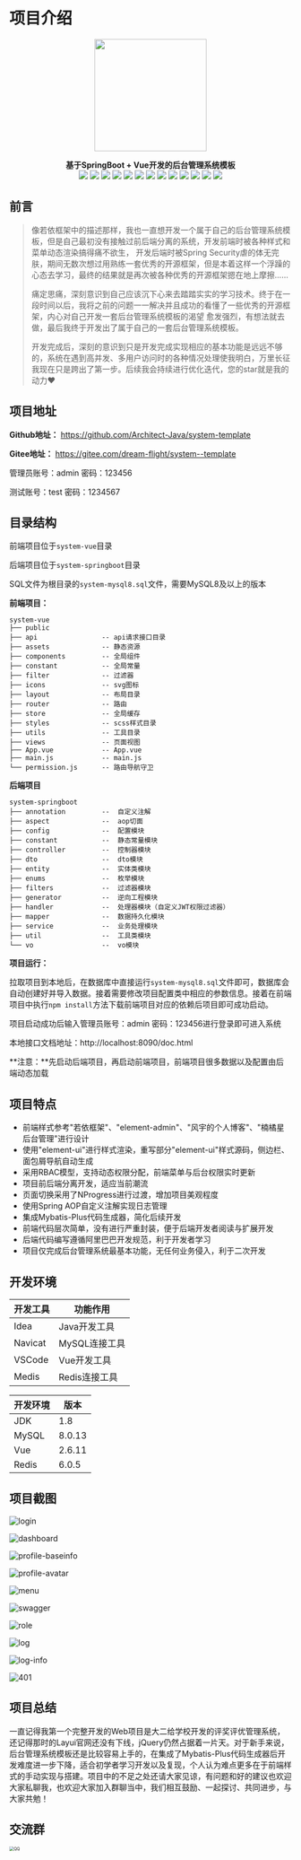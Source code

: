 # 项目介绍

<div align="center">
  <img src="https://z3.ax1x.com/2021/06/29/RdO4fO.jpg" width="200px">

    
  <span>**基于SpringBoot + Vue开发的后台管理系统模板**</span>  
  ![](https://img.shields.io/badge/Java-1.8-orange) ![](https://img.shields.io/badge/MySQL-8.0.13-brightgreen) ![](https://img.shields.io/badge/SpringBoot-2.4.1-yellow) ![](https://img.shields.io/badge/SpringSecurity-%E6%9D%83%E9%99%90-blue) ![](https://img.shields.io/badge/MybatisPlus-3.4.3-red) ![](https://img.shields.io/badge/jjwt-0.9.1-lightgrey) ![](https://img.shields.io/badge/kaptcha-0.0.9-orange) ![](https://img.shields.io/badge/fastjson-2.0.10-blue) ![](https://img.shields.io/badge/SpringRedis-2.4.1-red) ![](https://img.shields.io/badge/vue-2.6.11-yellowgreen) ![](https://img.shields.io/badge/axios-0.27.2-orange) ![](https://img.shields.io/badge/vuex-3.6.2-brightgreen) ![](https://img.shields.io/badge/element--ui-2.15.6-blue)

</div>

## 前言

> 像若依框架中的描述那样，我也一直想开发一个属于自己的后台管理系统模板，但是自己最初没有接触过前后端分离的系统，开发前端时被各种样式和菜单动态渲染搞得痛不欲生， 开发后端时被Spring Security虐的体无完肤，期间无数次想过用熟练一套优秀的开源框架，但是本着这样一个浮躁的心态去学习，最终的结果就是再次被各种优秀的开源框架摁在地上摩擦......
>
> 痛定思痛，深刻意识到自己应该沉下心来去踏踏实实的学习技术。终于在一段时间以后，我将之前的问题一一解决并且成功的看懂了一些优秀的开源框架，内心对自己开发一套后台管理系统模板的渴望 愈发强烈，有想法就去做，最后我终于开发出了属于自己的一套后台管理系统模板。
>
> 开发完成后，深刻的意识到只是开发完成实现相应的基本功能是远远不够的，系统在遇到高并发、多用户访问时的各种情况处理使我明白，万里长征我现在只是跨出了第一步。后续我会持续进行优化迭代，您的star就是我的动力❤️

## 项目地址

**Github地址：** https://github.com/Architect-Java/system-template

**Gitee地址：** https://gitee.com/dream-flight/system--template

管理员账号：admin	密码：123456

测试账号：test	密码：1234567

## 目录结构

前端项目位于`system-vue`目录

后端项目位于`system-springboot`目录

SQL文件为根目录的`system-mysql8.sql`文件，需要MySQL8及以上的版本

**前端项目：**

```shell
system-vue
├── public   
├── api                -- api请求接口目录
├── assets             -- 静态资源
├── components         -- 全局组件
├── constant           -- 全局常量
├── filter             -- 过滤器
├── icons              -- svg图标
├── layout             -- 布局目录
├── router             -- 路由
├── store              -- 全局缓存
├── styles             -- scss样式目录
├── utils              -- 工具目录
├── views              -- 页面视图
├── App.vue            -- App.vue
├── main.js            -- main.js
└── permission.js      -- 路由导航守卫  
```

**后端项目**

```shell
system-springboot
├── annotation         --  自定义注解
├── aspect             --  aop切面
├── config             --  配置模块
├── constant           --  静态常量模块
├── controller         --  控制器模块
├── dto                --  dto模块
├── entity             --  实体类模块
├── enums              --  枚举模块
├── filters    	       --  过滤器模块
├── generator	       --  逆向工程模块
├── handler            --  处理器模块（自定义JWT权限过滤器）
├── mapper             --  数据持久化模块
├── service            --  业务处理模块
├── util               --  工具类模块
└── vo        	       --  vo模块
```

**项目运行：**

拉取项目到本地后，在数据库中直接运行`system-mysql8.sql`文件即可，数据库会自动创建好并导入数据。接着需要修改项目配置类中相应的参数信息。接着在前端项目中执行`npm install`方法下载前端项目对应的依赖后项目即可成功启动。

项目启动成功后输入管理员账号：admin	密码：123456进行登录即可进入系统

本地接口文档地址：http://localhost:8090/doc.html

**注意：**先启动后端项目，再启动前端项目，前端项目很多数据以及配置由后端动态加载

## 项目特点

- 前端样式参考"若依框架"、"element-admin"、"风宇的个人博客"、"楠橘星后台管理"进行设计
- 使用"element-ui"进行样式渲染，重写部分"element-ui"样式源码，侧边栏、面包屑导航自动生成
- 采用RBAC模型，支持动态权限分配，前端菜单与后台权限实时更新
- 项目前后端分离开发，适应当前潮流
- 页面切换采用了NProgress进行过渡，增加项目美观程度
- 使用Spring AOP自定义注解实现日志管理
- 集成Mybatis-Plus代码生成器，简化后续开发
- 前端代码层次简单，没有进行严重封装，便于后端开发者阅读与扩展开发
- 后端代码编写遵循阿里巴巴开发规范，利于开发者学习
- 项目仅完成后台管理系统最基本功能，无任何业务侵入，利于二次开发

## 开发环境

| 开发工具 | 功能作用      |
| -------- | ------------- |
| Idea     | Java开发工具  |
| Navicat  | MySQL连接工具 |
| VSCode   | Vue开发工具   |
| Medis    | Redis连接工具 |

| 开发环境 | 版本   |
| -------- | ------ |
| JDK      | 1.8    |
| MySQL    | 8.0.13 |
| Vue      | 2.6.11 |
| Redis    | 6.0.5  |

## 项目截图

![login](../system-template/doc/login.png)

![dashboard](../system-template/doc/dashboard.png)

![profile-baseinfo](../system-template/doc/profile-baseinfo.png)

![profile-avatar](../system-template/doc/profile-avatar.png)

![menu](../system-template/doc/menu.png)

![swagger](../system-template/doc/swagger.png)

![role](../system-template/doc/user.png)

![log](../system-template/doc/log.png)

![log-info](../system-template/doc/404.png)

![401](../system-template/doc/401.png)

## 项目总结

一直记得我第一个完整开发的Web项目是大二给学校开发的评奖评优管理系统，还记得那时的Layui官网还没有下线，jQuery仍然占据着一片天。对于新手来说，后台管理系统模板还是比较容易上手的，在集成了Mybatis-Plus代码生成器后开发难度进一步下降，适合初学者学习开发以及复现，个人认为难点更多在于前端样式的手动实现与搭建。项目中的不足之处还请大家见谅，有问题和好的建议也欢迎大家私聊我，也欢迎大家加入群聊当中，我们相互鼓励、一起探讨、共同进步，与大家共勉！

## 交流群

<img src="../system-template/doc/QQ.jpeg" alt="QQ" style="zoom:50%;" />